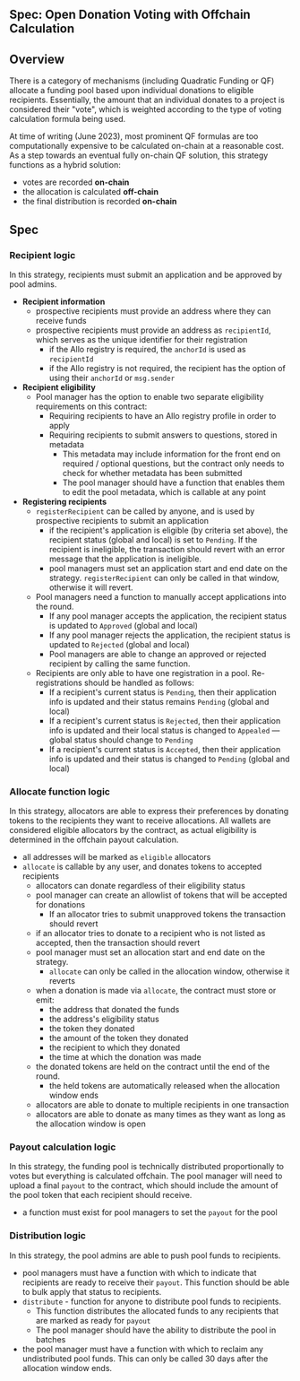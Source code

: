 Spec: Open Donation Voting with Offchain Calculation
---------------------------------

## Overview 
There is a category of mechanisms (including Quadratic Funding or QF) allocate a funding pool based upon individual donations to eligible recipients. Essentially, the amount that an individual donates to a project is considered their "vote", which is weighted according to the type of voting calculation formula being used. 

At time of writing (June 2023), most prominent QF formulas are too computationally expensive to be calculated on-chain at a reasonable cost. As a step towards an eventual fully on-chain QF solution, this strategy functions as a hybrid solution: 
* votes are recorded **on-chain**
* the allocation is calculated **off-chain**
* the final distribution is recorded **on-chain**


## Spec
### Recipient logic
In this strategy, recipients must submit an application and be approved by pool admins. 
- **Recipient information**
    - prospective recipients must provide an address where they can receive funds
    - prospective recipients must provide an address as `recipientId`, which serves as the unique identifier for their registration
        - if the Allo registry is required, the `anchorId` is used as `recipientId`
        - if the Allo registry is not required, the recipient has the option of using their `anchorId` or `msg.sender`
- **Recipient eligibility**
    - Pool manager has the option to enable two separate eligibility requirements on this contract:
        - Requiring recipients to have an Allo registry profile in order to apply
        - Requiring recipients to submit answers to questions, stored in metadata
            - This metadata may include information for the front end on required / optional questions, but the contract only needs to check for whether metadata has been submitted
            - The pool manager should have a function that enables them to edit the pool metadata, which is callable at any point
- **Registering recipients**
    - `registerRecipient` can be called by anyone, and is used by prospective recipients to submit an application
        - if the recipient's application is eligible (by criteria set above), the recipient status (global and local) is set to `Pending`. If the recipient is ineligible, the transaction should revert with an error message that the application is ineligible. 
        - pool managers must set an application start and end date on the strategy. `registerRecipient` can only be called in that window, otherwise it will revert. 
    - Pool managers need a function to manually accept applications into the round. 
        - If any pool manager accepts the application, the recipient status is updated to `Approved` (global and local)
        - If any pool manager rejects the application, the recipient status is updated to `Rejected` (global and local)
        - Pool managers are able to change an approved or rejected recipient by calling the same function. 
    - Recipients are only able to have one registration in a pool. Re-registrations should be handled as follows:
        - If a recipient's current status is `Pending`, then their application info is updated and their status remains `Pending` (global and local)
        - If a recipient's current status is `Rejected`, then their application info is updated and their local status is changed to `Appealed` — global status should change to `Pending`
        - If a recipient's current status is `Accepted`, then their application info is updated and their status is changed to `Pending` (global and local)

### Allocate function logic
In this strategy, allocators are able to express their preferences by donating tokens to the recipients they want to receive allocations. All wallets are considered eligible allocators by the contract, as actual eligibility is determined in the offchain payout calculation.

- all addresses will be marked as `eligible` allocators
- `allocate` is callable by any user, and donates tokens to accepted recipients
    - allocators can donate regardless of their eligibility status
    - pool manager can create an allowlist of tokens that will be accepted for donations
        - If an allocator tries to submit unapproved tokens the transaction should revert
    - if an allocator tries to donate to a recipient who is not listed as accepted, then the transaction should revert
    - pool manager must set an allocation start and end date on the strategy. 
        - `allocate` can only be called in the allocation window, otherwise it reverts
    - when a donation is made via `allocate`, the contract must store or emit:
        - the address that donated the funds
        - the address's eligibility status
        - the token they donated
        - the amount of the token they donated
        - the recipient to which they donated
        - the time at which the donation was made
    - the donated tokens are held on the contract until the end of the round.
        - the held tokens are automatically released when the allocation window ends
    - allocators are able to donate to multiple recipients in one transaction
    - allocators are able to donate as many times as they want as long as the allocation window is open

### Payout calculation logic
In this strategy, the funding pool is technically distributed proportionally to votes but everything is calculated offchain. The pool manager will need to upload a final `payout` to the contract, which should include the amount of the pool token that each recipient should receive. 

- a function must exist for pool managers to set the `payout` for the pool

### Distribution logic
In this strategy, the pool admins are able to push pool funds to recipients.

- pool managers must have a function with which to indicate that recipients are ready to receive their `payout`. This function should be able to bulk apply that status to recipients.
- `distribute` - function for anyone to distribute pool funds to recipients.
    - This function distributes the allocated funds to any recipients that are marked as ready for `payout`
    - The pool manager should have the ability to distribute the pool in batches
- the pool manager must have a function with which to reclaim any undistributed pool funds. This can only be called 30 days after the allocation window ends. 
